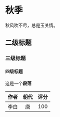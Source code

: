 # 秋季
 
秋风吹不尽，总是玉关情。
 
## 二级标题
 
 
### 三级标题
 
 
#### 四级标题
 
 
这是一个**段落**
 
| 作者 | 朝代 | 评分 |
| :--: | :--: | :--: |
| 李白 |  唐  | 100  |